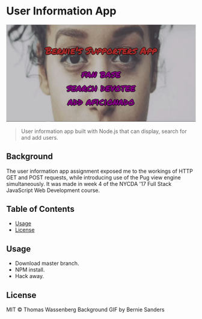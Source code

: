 # User Information App

![banner](https://github.com/wassbeer/user-information-app/blob/master/public/images/screenshot.JPG?raw=true)

> User information app built with Node.js that can display, search for and add users.

## Background

The user information app assignment exposed me to the workings of HTTP GET and POST requests, while introducing use of the Pug view engine simultaneously. It was made in week 4 of the NYCDA '17 Full Stack JavaScript Web Development course.

## Table of Contents

- [Usage](#usage)
- [License](#license)

## Usage

* Download master branch.
* NPM install.
* Hack away.

## License

MIT © Thomas Wassenberg
Background GIF by Bernie Sanders
